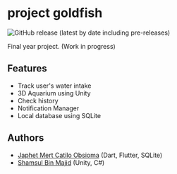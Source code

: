 # project goldfish
![GitHub release (latest by date including pre-releases)](https://img.shields.io/github/v/release/japhetobsioma/goldfish?include_prereleases)

Final year project. (Work in progress)

## Features
* Track user's water intake
* 3D Aquarium using Unity
* Check history
* Notification Manager
* Local database using SQLite

## Authors
* [Japhet Mert Catilo Obsioma](https://github.com/japhetobsioma) (Dart, Flutter, SQLite)
* [Shamsul Bin Majid](https://github.com/ShmslMjd) (Unity, C#)
